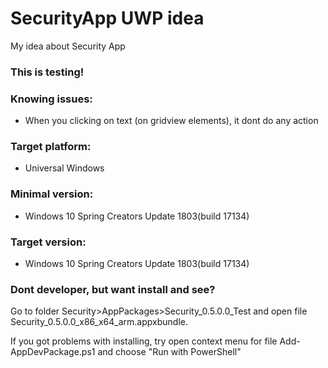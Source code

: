 # SecurityApp UWP idea
My idea about  Security App

### This is testing!

### Knowing issues:
- When you clicking on text (on gridview elements), it dont do any action

### Target platform:
- Universal Windows

### Minimal version:
- Windows 10 Spring Creators Update 1803(build 17134)

### Target version:
- Windows 10 Spring Creators Update 1803(build 17134)

### Dont developer, but want install and see?
Go to folder Security>AppPackages>Security_0.5.0.0_Test and open file Security_0.5.0.0_x86_x64_arm.appxbundle.

If you got problems with installing, try open context menu for file Add-AppDevPackage.ps1 and choose "Run with PowerShell"
